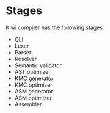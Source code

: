 # Stages

Kiwi compiler has the following stages:
 - CLI
 - Lexer
 - Parser
 - Resolver
 - Semantic validator
 - AST optimizer
 - KMC generator
 - KMC optimizer
 - ASM generator
 - ASM optimizer
 - Assembler
